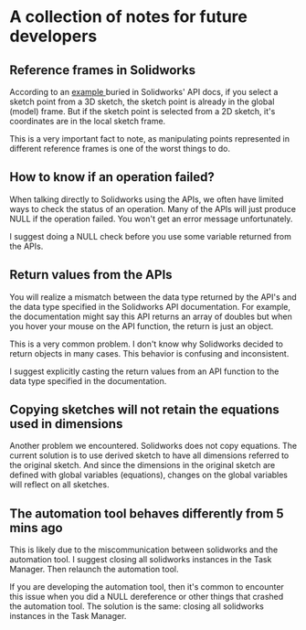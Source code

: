 # A collection of notes for future developers

## Reference frames in Solidworks

According to an [example ](https://help.solidworks.com/2022/english/api/sldworksapi/Transform_Coordinates_from_Sketch_to_Model_Space_Example_VB.htm?verRedirect=1)buried in Solidworks' API docs, if you select a sketch point from a 3D sketch, the sketch point is already in the global (model) frame. But if the sketch point is selected from a 2D sketch, it's coordinates are in the local sketch frame.

This is a very important fact to note, as manipulating points represented in different reference frames is one of the worst things to do.

## How to know if an operation failed?

When talking directly to Solidworks using the APIs, we often have limited ways to check the status of an operation. Many of the APIs will just produce NULL if the operation failed. You won't get an error message unfortunately.

I suggest doing a NULL check before you use some variable returned from the APIs.

## Return values from the APIs

You will realize a mismatch between the data type returned by the API's and the data type specified in the Solidworks API documentation. For example, the documentation might say this API returns an array of doubles but when you hover your mouse on the API function, the return is just an object. 

This is a very common problem. I don't know why Solidworks decided to return objects in many cases. This behavior is confusing and inconsistent. 

I suggest explicitly casting the return values from an API function to the data type specified in the documentation.  

## Copying sketches will not retain the equations used in dimensions

Another problem we encountered. Solidworks does not copy equations. The current solution is to use derived sketch to have all dimensions referred to the original sketch. And since the dimensions in the original sketch are defined with global variables (equations), changes on the global variables will reflect on all sketches.

## The automation tool behaves differently from 5 mins ago

This is likely due to the miscommunication between solidworks and the automation tool. I suggest closing all solidworks instances in the Task Manager. Then relaunch the automation tool.

If you are developing the automation tool, then it's common to encounter this issue when you did a NULL dereference or other things that crashed the automation tool. The solution is the same: closing all solidworks instances in the Task Manager. 


